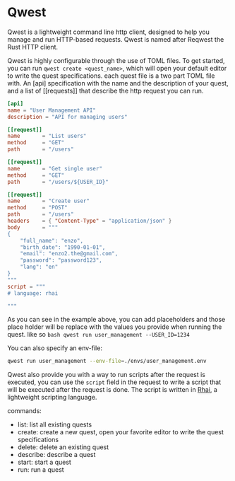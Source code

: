 # Qwest
Qwest is a lightweight command line http client, designed to help you manage and run HTTP-based requests.
Qwest is named after Reqwest the Rust HTTP client.

Qwest is highly configurable through the use of TOML files. To get started, you can run ```qwest create <quest_name>```, which will open your default editor to write the quest specifications.
each quest file is a two part TOML file with. An [api] specification with the name and the description of your quest, and a list of [[requests]] that describe the http request you can run.
```toml
[api]
name = "User Management API"
description = "API for managing users"

[[request]]
name       = "List users"
method     = "GET"
path       = "/users"

[[request]]
name       = "Get single user"
method     = "GET"
path       = "/users/${USER_ID}"

[[request]]
name       = "Create user"
method     = "POST"
path       = "/users"
headers    = { "Content-Type" = "application/json" }
body       = """
{
	"full_name": "enzo",
	"birth_date": "1990-01-01",
	"email": "enzo2.the@gmail.com",
	"password": "password123",
	"lang": "en"
}
"""
script = """
# language: rhai

"""
```
As you can see in the example above, you can add placeholders and those place holder will be replace with the values you provide when running the quest. like so ```bash
qwest run user_management --USER_ID=1234```

You can also specify an env-file:
```bash
qwest run user_management --env-file=./envs/user_management.env
```

Qwest also provide you with a way to run scripts after the request is executed, you can use the `script` field in the request to write a script that will be executed after the request is done. The script is written in [Rhai](https://rhai.rs/), a lightweight scripting language.


commands: 

- list: list all existing quests
- create: create a new quest, open your favorite editor to write the quest specifications
- delete: delete an existing quest
- describe: describe a quest
- start: start a quest
- run: run a quest
